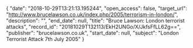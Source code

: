 {
  "date": "2018-10-29T13:21:13.195244", 
  "open_access": false, 
  "target_url": "http://www.brucelawson.co.uk/index.php/2005/terrorism-in-london/", 
  "description": "", 
  "end_date": null, 
  "title": "Bruce Lawson: London terrorist attacks", 
  "record_id": "20181029T132113/EkH2UNGo/X/JkfsFfLL62g==", 
  "publisher": "brucelawson.co.uk", 
  "start_date": null, 
  "subject": "London Terrorist Attack 7th July 2005"
}


